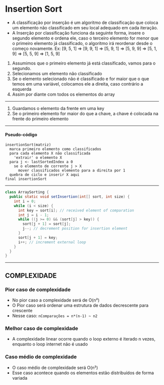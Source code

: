 # Insertion Sort

- A classificação por inserção é um algoritmo de classificação que coloca um elemento não classificado em seu local adequado em cada iteração.
- A Inserção por classificação funciona da seguinte forma, insere o segundo elemento e ordena ele, caso o terceiro elemento for menor que o primeiro elemento já classificado, o algoritmo irá reordenar desde o começo novamente.
Ex: [9, 5, 1] => [9, 9, 1] => [5, 9, 1] => [5, 9, 9] => [5, 1, 9] => [5, 5, 9] => [1, 5, 9]

1. Assumimos que o primeiro elemento já está classificado, vamos para o segundo.
2. Selecionamos um elemento não classificado
3. Se o elemento selecionado não é classificado e for maior que o que temos em uma variável, colocamos ele a direita, caso contrário a esquerda
4. Assim por diante com todos os elementos do array

---

1. Guardamos o elemento da frente em uma key
2. Se o primeiro elemento for maior do que a chave, a chave é colocada na frente do primeiro elemento

---

#### Pseudo-código

```text
insertionSort(matriz)
  marca primeiro elemento como classificados
  para cada elemento X não classificada
    'extrair' o elemento X
  para j <- lastSortedIndex a 0
    se o elemento de corrente j > X
      mover classificados elemento para a direita por 1
  quebra de ciclo e inserir X aqui
final insertionSort
```

---

```java
class ArraySorting {
  public static void setInsertion(int[] sort, int size) {
    int i = 0;
    while (i < size) {
      int key = sort[i]; // received element of comparation
      int j = i - 1;
      while ((j >= 0) && (sort[j] > key)) {
        sort[j + 1] = sort[j];
        j--; // decrement position for insertion element
      }
      sort[j + 1] = key;
      i++; // increment external loop
    }
  }
}
```

---

## COMPLEXIDADE

### Pior caso de complexidade

- No pior caso a complexidade será de O(n²)
- O Pior caso será ordenar uma estrutura de dados decrescente para crescente
- Nesse caso: ```nComparações = n*(n-1) ~ n2```

### Melhor caso de complexidade

- A complexidade linear ocorre quando o loop externo é iterado n vezes, enquanto o loop internet não é usado
  
### Caso médio de complexidade

- O caso médio de complexidade será O(n²)
- Esse caso acontece quando os elementos estão distribuídos de forma variada
